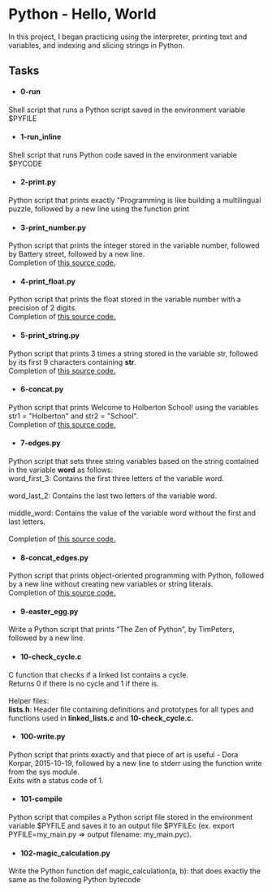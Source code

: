 <h1>Python - Hello, World</h1>
<p>In this project, I began practicing using the interpreter, printing text and variables, and indexing and slicing strings in Python.</p>

<h2>Tasks</h2>

- <h4>0-run</h4>
Shell script that runs a Python script saved in the environment variable $PYFILE
- <h4>1-run_inline </h4>
Shell script that runs Python code saved in the environment variable $PYCODE
- <h4>2-print.py</h4>
Python script that prints exactly "Programming is like building a multilingual puzzle, followed by a new line using the function print
- <h4>3-print_number.py</h4>
Python script that prints the integer stored in the variable number, followed by Battery street, followed by a new line.
<br>Completion of <a href ="https://github.com/holbertonschool/0x00.py/blob/master/3-print_number.py">this source code.</a></br>
- <h4>4-print_float.py</h4>
Python script that prints the float stored in the variable number with a precision of 2 digits.
<br>Completion of <a href ="https://github.com/holbertonschool/0x00.py/blob/master/4-print_float.py">this source code.</a></br>
- <h4>5-print_string.py</h4>
Python script that prints 3 times a string stored in the variable str, followed by its first 9 characters containing <b>str</b>.
<br>Completion of <a href ="https://github.com/holbertonschool/0x00.py/blob/master/5-print_string.py">this source code.</a></br>
- <h4>6-concat.py</h4>
Python script that prints Welcome to Holberton School! using the variables str1 = "Holberton" and str2 = "School".
<br>Completion of <a href ="https://github.com/holbertonschool/0x00.py/blob/master/6-concat.py">this source code.</a></br>
- <h4>7-edges.py</h4>
Python script that sets three string variables based on the string contained in the variable <b>word</b> as follows:
<br>word_first_3: Contains the first three letters of the variable word.</br>
<br>word_last_2: Contains the last two letters of the variable word.</br>
<br>middle_word: Contains the value of the variable word without the first and last letters.</br>
<br>Completion of <a href ="https://github.com/holbertonschool/0x00.py/blob/master/7-edges.py">this source code.</a></br>
- <h4>8-concat_edges.py</h4>
Python script that prints object-oriented programming with Python, followed by a new line without creating new variables or string literals.
<br>Completion of <a href ="https://github.com/holbertonschool/0x00.py/blob/master/8-concat_edges.py">this source code.</a></br>
- <h4>9-easter_egg.py</h4>
Write a Python script that prints “The Zen of Python”, by TimPeters, followed by a new line.
- <h4>10-check_cycle.c</h4>
C function that checks if a linked list contains a cycle.
<br>Returns 0 if there is no cycle and 1 if there is.</br>
<br>Helper files:</br>
<b>lists.h</b>: Header file containing definitions and prototypes for all types and functions used in <b>linked_lists.c</b> and <b>10-check_cycle.c.</b></br>
- <h4>100-write.py</h4>
Python script that prints exactly and that piece of art is useful - Dora Korpar, 2015-10-19, followed by a new line to stderr using the function write from the sys module.
<br>Exits with a status code of 1.</br>
- <h4>101-compile</h4>
Python script that compiles a Python script file stored in the environment variable $PYFILE and saves it to an output file $PYFILEc (ex. export PYFILE=my_main.py => output filename: my_main.pyc).
- <h4>102-magic_calculation.py</h4>
Write the Python function def magic_calculation(a, b): that does exactly the same as the following Python bytecode
